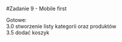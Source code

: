 #Zadanie 9 - Mobile first

Gotowe:\
3.0 stworzenie listy kategorii oraz produktów\
3.5 dodać koszyk
